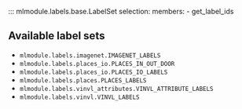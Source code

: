 
::: mlmodule.labels.base.LabelSet
    selection:
      members:
        - get_label_ids

## Available label sets

- `mlmodule.labels.imagenet.IMAGENET_LABELS`
- `mlmodule.labels.places_io.PLACES_IN_OUT_DOOR`
- `mlmodule.labels.places_io.PLACES_IO_LABELS`
- `mlmodule.labels.places.PLACES_LABELS`
- `mlmodule.labels.vinvl_attributes.VINVL_ATTRIBUTE_LABELS`
- `mlmodule.labels.vinvl.VINVL_LABELS`
